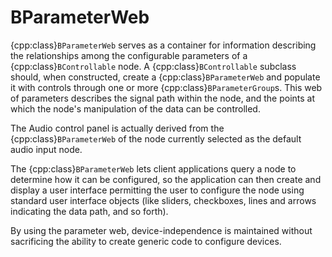 # BParameterWeb

{cpp:class}`BParameterWeb` serves as a container for information describing
the relationships among the configurable parameters of a
{cpp:class}`BControllable` node. A {cpp:class}`BControllable` subclass
should, when constructed, create a {cpp:class}`BParameterWeb` and populate
it with controls through one or more {cpp:class}`BParameterGroup`s. This
web of parameters describes the signal path within the node, and the points
at which the node's manipulation of the data can be controlled.

The Audio control panel is actually derived from the
{cpp:class}`BParameterWeb` of the node currently selected as the default
audio input node.

The {cpp:class}`BParameterWeb` lets client applications query a node to
determine how it can be configured, so the application can then create and
display a user interface permitting the user to configure the node using
standard user interface objects (like sliders, checkboxes, lines and arrows
indicating the data path, and so forth).

By using the parameter web, device-independence is maintained without
sacrificing the ability to create generic code to configure devices.
